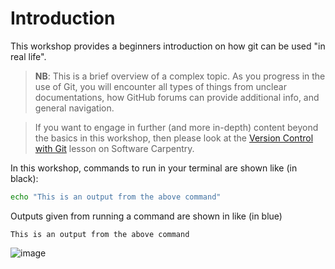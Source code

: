 # Introduction

This workshop provides a beginners introduction on how git can be used "in real life".

> **NB**: This is a brief overview of a complex topic.
> As you progress in the use of Git, you will encounter all types of things from unclear documentations, how GitHub forums can provide additional info, and general navigation.

> If you want to engage in further (and more in-depth) content beyond the basics in this workshop, then please look at the [Version Control with Git](https://swcarpentry.github.io/git-novice/) lesson on Software Carpentry.

In this workshop, commands to run in your terminal are shown like (in black):

~~~bash
echo "This is an output from the above command"
~~~

Outputs given from running a command are shown in like (in blue)
~~~console
This is an output from the above command
~~~

![image](https://github.com/user-attachments/assets/62998050-9d34-4c1c-b34a-8322d0a07009)

